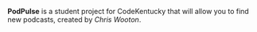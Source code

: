 <b>PodPulse</b> is a student project for CodeKentucky that will allow you to find new podcasts, created by <i>Chris Wooton</i>.